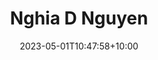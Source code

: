 ---
title: "Nghia D Nguyen"
date: 2023-05-01T10:47:58+10:00
image: "assets/img/team/nghia-d-nguyen-circ.png"
jobtitle: "UROP RA"
fulljobtitle: "VinUni Undergrad Research Assistant"
collaboration: student
linkedinurl: "https://www.linkedin.com/"
url: "https://www.khoadoan.me/team"
areas: Continual Learning
promoted: true
faculty: false
research_assistant: false
urop_assistant: true
phd_student: false
weight: 102
current: False
nextp: PhD Student at UIUC (co-advised)
---